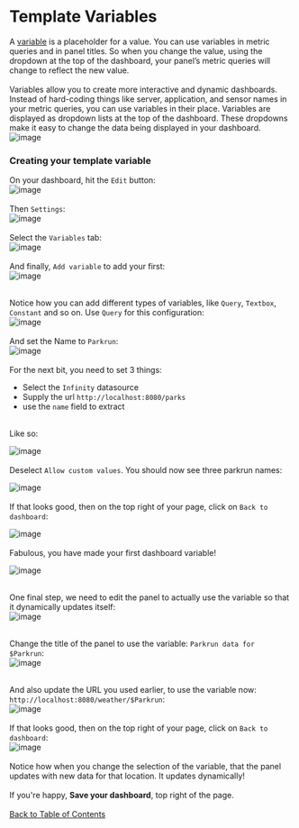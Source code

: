 # Template Variables
A [variable](https://grafana.com/docs/grafana/latest/dashboards/variables/) is a placeholder for a value. You can use variables in metric queries and in panel titles. So when you change the value, using the dropdown at the top of the dashboard, your panel’s metric queries will change to reflect the new value.
<br/><br/>
Variables allow you to create more interactive and dynamic dashboards. Instead of hard-coding things like server, application, and sensor names in your metric queries, you can use variables in their place. Variables are displayed as dropdown lists at the top of the dashboard. These dropdowns make it easy to change the data being displayed in your dashboard.
<br/>
![image](https://github.com/user-attachments/assets/56d48a44-d059-4ea7-9138-c9856aa46162)
<br/>
### Creating your template variable
On your dashboard, hit the `Edit` button:<br/>
![image](https://github.com/user-attachments/assets/9d6ab857-9656-4d0e-8909-421fe50a57ad)
<br/><br/>
Then `Settings`:<br/>
![image](https://github.com/user-attachments/assets/62f48bb8-5b6f-43fe-bd20-e5c8815a3d62)
<br/><br/>
Select the `Variables` tab:<br/>
![image](https://github.com/user-attachments/assets/4b3303a8-d882-4b2b-8106-3c781c8198dc)
<br/><br/>
And finally, `Add variable` to add your first:<br/>
![image](https://github.com/user-attachments/assets/25ca6670-dd8b-4ce8-9183-8bd3d3bac8dd)
<br/><br/>

Notice how you can add different types of variables, like `Query`, `Textbox`, `Constant` and so on. Use `Query` for this configuration:<br/>
![image](https://github.com/user-attachments/assets/a58cc2f8-a0e5-4937-87cc-11a22946dadd)
<br/><br/>
And set the Name to `Parkrun`:<br/>
![image](https://github.com/user-attachments/assets/68b702d3-a4fb-4089-af11-c5e6f3cea45a)
<br/><br/>
For the next bit, you need to set 3 things:<br/>
* Select the `Infinity` datasource
* Supply the url `http://localhost:8080/parks`
* use the `name` field to extract
<br/>
Like so:<br/>

![image](https://github.com/user-attachments/assets/9f8e6de2-ab4a-486e-9649-589b6b8ef50e)
<br/><br/>
Deselect `Allow custom values`. You should now see three parkrun names:<br/>

![image](https://github.com/user-attachments/assets/4a20725e-03a7-4f29-a859-eb94e1a7d82e)
<br/><br/>
If that looks good, then on the top right of your page, click on `Back to dashboard`:<br/>

![image](https://github.com/user-attachments/assets/c89a27c8-566f-41e9-a630-5d0cbccab1e3)
<br/><br/>
Fabulous, you have made your first dashboard variable!<br/>

![image](https://github.com/user-attachments/assets/2869417f-54e4-44d3-b48b-03dc68d705c8)
<br/><br/>

One final step, we need to edit the panel to actually use the variable so that it dynamically updates itself: <br/>
![image](https://github.com/user-attachments/assets/38c23761-0bfe-4ae5-9639-2b77518a0158)
<br/><br/>

Change the title of the panel to use the variable: `Parkrun data for $Parkrun`:<br/>
![image](https://github.com/user-attachments/assets/dcb82af6-051b-49f5-93a2-bf66b9bfb7a2)
<br/><br/>

And also update the URL you used earlier, to use the variable now: `http://localhost:8080/weather/$Parkrun`: <br/>
![image](https://github.com/user-attachments/assets/d96938ec-55f7-4cdd-90be-bf34abdb6e4f)
<br/><br/>
If that looks good, then on the top right of your page, click on `Back to dashboard`:<br/>
![image](https://github.com/user-attachments/assets/c89a27c8-566f-41e9-a630-5d0cbccab1e3)
<br/><br/>
Notice how when you change the selection of the variable, that the panel updates with new data for that location. It updates dynamically!
<br/><br/>
If you're happy, **Save your dashboard**, top right of the page.
<br/><br/>
[Back to Table of Contents](https://github.com/grafana/dashboarding_workshop/blob/main/README.md)
